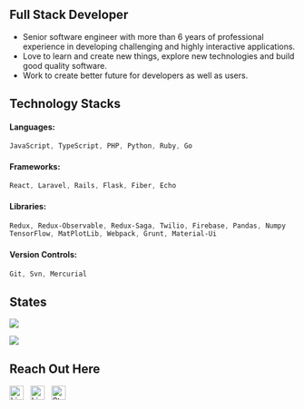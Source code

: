 ## Full Stack Developer
- Senior software engineer with more than 6 years of professional experience in developing challenging and highly interactive applications.
- Love to learn and create new things, explore new technologies and build good quality software.
- Work to create better future for developers as well as users.

## Technology Stacks
#### Languages:
```css
JavaScript, TypeScript, PHP, Python, Ruby, Go
```
#### Frameworks:
```css
React, Laravel, Rails, Flask, Fiber, Echo
```
#### Libraries:
```css
Redux, Redux-Observable, Redux-Saga, Twilio, Firebase, Pandas, Numpy
TensorFlow, MatPlotLib, Webpack, Grunt, Material-Ui
```
#### Version Controls:
```css
Git, Svn, Mercurial
```

## States
![](https://github-readme-stats.vercel.app/api?username=aj-davinci&theme=dark&show_icons=true&card_width=500&count_private=true)

![](https://github-readme-stats.vercel.app/api/top-langs/?username=aj-davinci&theme=dark&show_icons=true&card_width=500&langs_count=10&count_private=true)


## Reach Out Here
[<img src="https://img.shields.io/badge/gmail-D14836?style=flat&logo=Gmail&logoColor=white" alt="LinkedIn logo" title="LinkedIn" height="25" />](mailto:a13.trada@gmail.com)
&nbsp;
[<img src="https://img.shields.io/badge/LinkedIn-282C34?logo=linkedin&logoColor=0077B5" alt="LinkedIn logo" title="LinkedIn" height="25" />](https://www.linkedin.com/in/aj-davinci)
&nbsp;
[<img src="https://img.shields.io/badge/Stack%20Overflow-282C34?logo=stackoverflow&logoColor=FE7A16" alt="Stack Overflow logo" title="Stack Overflow" height="25" />](https://stackoverflow.com/users/18897785/ajay-trada)
